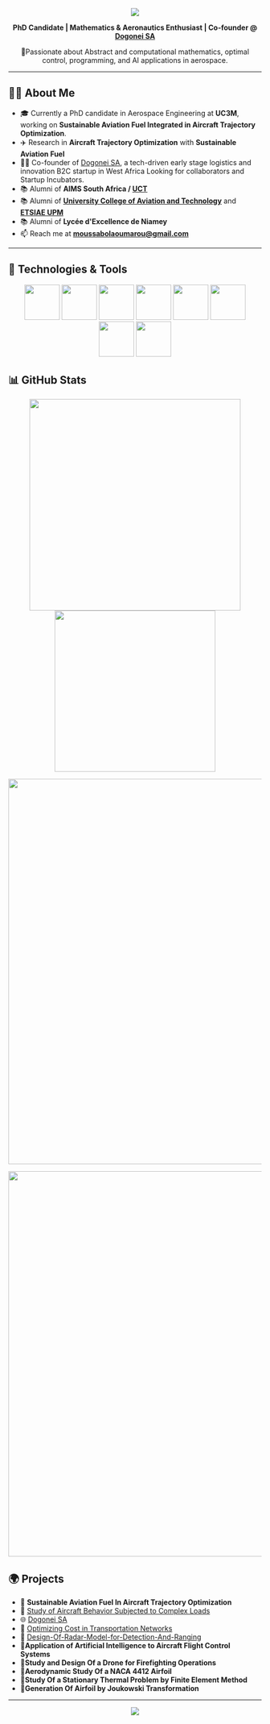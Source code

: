 <!-- Profile Header -->
<p align="center">
  <img src="https://capsule-render.vercel.app/api?type=waving&color=8A2BE2,DA70D6&height=200&section=header&text=Hi%20there!%20I'm%20Oumarou%20👋&fontColor=ffffff&fontSize=40&animation=fadeIn" />
</p>

<p align="center">
  <b>PhD Candidate | Mathematics & Aeronautics Enthusiast | Co-founder @ <a href="https://dogonei.com">Dogonei SA</a></b>
</p>

<p align="center">
  🚀Passionate about Abstract and computational mathematics, optimal control, programming, and AI applications in aerospace.
</p>

---
## 👨‍💻 About Me

- 🎓 Currently a PhD candidate in Aerospace Engineering at **UC3M**, working on **Sustainable Aviation Fuel Integrated in Aircraft Trajectory Optimization**. 
- ✈️ Research in **Aircraft Trajectory Optimization** with **Sustainable Aviation Fuel**  
- 👨‍💻 Co-founder of [Dogonei SA](https://dogonei.com), a tech-driven early stage logistics and innovation B2C startup in West Africa Looking for collaborators and Startup Incubators.
- 📚 Alumni of **AIMS South Africa / [UCT](https://www.uct.ac.za/)**
- 📚 Alumni of **[University College of Aviation and Technology](https://esat.ens.tn/index.php)** and **[ETSIAE UPM](https://www.upm.es/)**
- 📚 Alumni of **Lycée d'Excellence de Niamey**  
- 📫 Reach me at **moussabolaoumarou@gmail.com**
 <!-- 🧠 Strong interest in combining **machine learning** with **physics-based modeling** for smarter engineering solutions. -->
  <!-- - 🧑🏽‍💼 Co-founder of **Taymako Foundation Niger** -->

---

## 🚀 Technologies & Tools

<!-- <p align="center">
  <img src="https://cdn.jsdelivr.net/gh/devicons/devicon/icons/python/python-original.svg" height="40"/>
  <img src="https://cdn.jsdelivr.net/gh/devicons/devicon/icons/matlab/matlab-original.svg" height="40"/>
  <img src="https://cdn.jsdelivr.net/gh/devicons/devicon/icons/c/c-original.svg" height="40"/>
 <img src="https://cdn.jsdelivr.net/gh/devicons/devicon/icons/arduino/arduino-original.svg" height="40"/>
  <img src="https://cdn.jsdelivr.net/gh/devicons/devicon/icons/java/java-original.svg" height="40"/>
 <img 
  src="https://cdn.jsdelivr.net/gh/devicons/devicon/icons/vscode/vscode-original.svg" 
  height="40" 
  alt="VSCode"/>
 <img src="https://img.shields.io/badge/Simulink-FF6600?style=flat&logo=mathworks&logoColor=white" height="40" alt="Simulink"/>
  <img src="https://cdn.simpleicons.org/proteus/00599C.svg" height="40" alt="Proteus"/>
 <img src="https://img.shields.io/badge/MikroC_PRO-00B8E6?style=flat&logo=mikroe&logoColor=white" height="40" alt="MikroC PRO"/>
<!--  <img src="https://img.shields.io/badge/LaTeX-47A141?style=flat&logo=latex&logoColor=white" height="40" alt="LaTeX"/>
  <!-- existing icons -->
  
  <!-- <img src="https://cdn.jsdelivr.net/gh/devicons/devicon/icons/latex/latex-original.svg" height="40" alt="LaTeX"/>
  <img src="https://raw.githubusercontent.com/ABSphreak/ABSphreak/master/gifs/LaTeX.gif" height="30" alt="Animated LaTeX"/>
  <img src="https://cdn.jsdelivr.net/gh/devicons/devicon/icons/debian/debian-original.svg" height="40" alt="Debian"/>
  <img src="https://raw.githubusercontent.com/ABSphreak/ABSphreak/master/gifs/linux.gif" height="30" alt="Animated Debian"/> -->

<!--   <img src="https://cdn.simpleicons.org/googlenet/EA4335.svg" height="40" alt="GoogLeNet"/>
  <img src="https://cdn.simpleicons.org/networkx/1488C6" height="40" alt="NetworkX"/>
  <img src="https://cdn.simpleicons.org/moskito/009688" height="40" alt="Moskito"/> -->
</p> 

<p align="center">
  <img src="https://cdn.jsdelivr.net/gh/devicons/devicon/icons/python/python-original.svg" width="70"/>
  <img src="https://cdn.jsdelivr.net/gh/devicons/devicon/icons/matlab/matlab-original.svg" width="70"/>
  <img src="https://cdn.jsdelivr.net/gh/devicons/devicon/icons/c/c-original.svg" width="70"/>
  <img src="https://cdn.jsdelivr.net/gh/devicons/devicon/icons/arduino/arduino-original.svg" width="70"/>
  <img src="https://cdn.jsdelivr.net/gh/devicons/devicon/icons/java/java-original.svg" width="70"/>
  <img src="https://cdn.jsdelivr.net/gh/devicons/devicon/icons/vscode/vscode-original.svg" width="70"/>
  <img src="https://cdn.jsdelivr.net/gh/devicons/devicon/icons/latex/latex-original.svg" width="70"/>
  <img src="https://cdn.jsdelivr.net/gh/devicons/devicon/icons/debian/debian-original.svg" width="70"/>
</p> 

<!-- ## 📈 GitHub Stats

<p align="center">
  <img src="https://github-readme-stats.vercel.app/api?username=Oumarou-Bola&show_icons=true&theme=tokyonight" height="160"/>
  <img src="https://github-readme-stats.vercel.app/api/top-langs/?username=Oumarou-Bola&layout=compact&theme=tokyonight" height="160"/>
</p>   -->
<!-- ## 📈 GitHub Stats

<p align="center">
  <img src="https://github-readme-stats.vercel.app/api?username=Oumarou-Bola&show_icons=true&theme=tokyonight&count_private=true" height="160"/>
  <img src="https://github-readme-stats.vercel.app/api/top-langs/?username=Oumarou-Bola&layout=compact&theme=tokyonight" height="160"/>
</p> -->



## 📊 GitHub Stats

<!--<p align="center">
  <img src="https://github-readme-stats.vercel.app/api?username=Oumarou-Bola&show_icons=true&theme=tokyonight&count_private=true" height="180"/>
  <img src="https://github-readme-stats.vercel.app/api/top-langs/?username=Oumarou-Bola&layout=compact&theme=tokyonight" height="180"/>
</p>

<p align="center">
  <img src="https://github-readme-streak-stats.herokuapp.com/?user=Oumarou-Bola&theme=tokyonight" height="300"/>
</p>

 GitHub Contribution Graph (requires third-party hosting)
<p align="center">
  <img src="https://github-profile-summary-cards.vercel.app/api/cards/profile-details?username=OMB227&theme=tokyonight" height="250"/>
</p> -->

<p align="center">
  <img src="https://github-readme-stats.vercel.app/api?username=Oumarou-Bola&show_icons=true&theme=tokyonight&count_private=true" width="420"/>
  <img src="https://github-readme-stats.vercel.app/api/top-langs/?username=Oumarou-Bola&layout=compact&theme=tokyonight" width="320"/>
</p>

<p align="center">
  <img src="https://github-readme-streak-stats.herokuapp.com/?user=Oumarou-Bola&theme=tokyonight" width="765"/>
</p>

<p align="center">
  <img src="https://github-profile-summary-cards.vercel.app/api/cards/profile-details?username=Oumarou-Bola&theme=tokyonight" width="765"/>
</p>
<!-- Optional WakaTime badge if configured -->
<!-- <p align="center">
  <a href="https://wakatime.com/@OMB227">
    <img src="https://wakatime.com/badge/user/YOUR_WAKATIME_USER_ID.svg" alt="WakaTime Badge"/>
  </a>
</p> -->

## 🌍 Projects
- 🔧 **Sustainable Aviation Fuel In Aircraft Trajectory Optimization**
- 🔧 [Study of Aircraft Behavior Subjected to Complex Loads](https://github.com/Oumarou-Bola/Study-Of-Aircraft-Behavior-Project)
- 🌐 [Dogonei SA](https://dogonei.com)
- 🧪 [Optimizing Cost in Transportation Networks](https://github.com/Oumarou-Bola/Oumarou-AIMS-Project-Repository)
- 🔧 [Design-Of-Radar-Model-for-Detection-And-Ranging](https://github.com/Oumarou-Bola/Design-Of-Radar-Model-for-Detection-And-Ranging.git)
- 🔧**Application of Artificial Intelligence to Aircraft Flight Control Systems**
- 🔧**Study and Design Of a Drone for Firefighting Operations**
- 🔧**Aerodynamic Study Of a NACA 4412 Airfoil**
- 🔧**Study Of a Stationary Thermal Problem by Finite Element Method**
- 🔧**Generation Of Airfoil by Joukowski Transformation**

---

<p align="center">
  <img src="https://capsule-render.vercel.app/api?type=waving&color=8A2BE2,DA70D6&height=120&section=footer"/>
</p>
